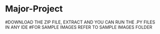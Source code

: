 # Major-Project
#DOWNLOAD THE ZIP FILE, EXTRACT AND YOU CAN RUN THE .PY FILES IN ANY IDE 
#FOR SAMPLE IMAGES REFER TO SAMPLE IMAGES FOLDER

